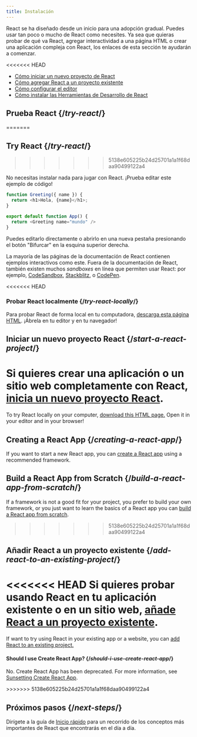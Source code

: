 ```yaml
---
title: Instalación
---
```


<Intro>

React se ha diseñado desde un inicio para una adopción gradual. Puedes usar tan poco o mucho de React como necesites. Ya sea que quieras probar de qué va React, agregar interactividad a una página HTML o crear una aplicación compleja con React, los enlaces de esta sección te ayudarán a comenzar.

</Intro>

<<<<<<< HEAD
<YouWillLearn isChapter={true}>

* [Cómo iniciar un nuevo proyecto de React](/learn/start-a-new-react-project)
* [Cómo agregar React a un proyecto existente](/learn/add-react-to-an-existing-project)
* [Cómo configurar el editor](/learn/editor-setup)
* [Cómo instalar las Herramientas de Desarrollo de React](/learn/react-developer-tools)

</YouWillLearn>

## Prueba React {/*try-react*/}
=======
## Try React {/*try-react*/}
>>>>>>> 5138e605225b24d25701a1a1f68daa90499122a4

No necesitas instalar nada para jugar con React. ¡Prueba editar este ejemplo de código!

<Sandpack>

```js
function Greeting({ name }) {
  return <h1>Hola, {name}</h1>;
}

export default function App() {
  return <Greeting name="mundo" />
}
```

</Sandpack>

Puedes editarlo directamente o abrirlo en una nueva pestaña presionando el botón "Bifurcar" en la esquina superior derecha.

La mayoría de las páginas de la documentación de React contienen ejemplos interactivos como este. Fuera de la documentación de React, también existen muchos *sandboxes* en línea que permiten usar React: por ejemplo, [CodeSandbox](https://codesandbox.io/s/new), [Stackblitz](https://stackblitz.com/fork/react), o [CodePen](https://codepen.io/pen?template=QWYVwWN).

<<<<<<< HEAD
### Probar React localmente {/*try-react-locally*/}

Para probar React de forma local en tu computadora, [descarga esta página HTML](https://gist.githubusercontent.com/gaearon/0275b1e1518599bbeafcde4722e79ed1/raw/db72dcbf3384ee1708c4a07d3be79860db04bff0/example.html). ¡Ábrela en tu editor y en tu navegador!

## Iniciar un nuevo proyecto React {/*start-a-react-project*/}

Si quieres crear una aplicación o un sitio web completamente con React, [inicia un nuevo proyecto React](/learn/start-a-new-react-project).
=======
To try React locally on your computer, [download this HTML page.](https://gist.githubusercontent.com/gaearon/0275b1e1518599bbeafcde4722e79ed1/raw/db72dcbf3384ee1708c4a07d3be79860db04bff0/example.html) Open it in your editor and in your browser!

## Creating a React App {/*creating-a-react-app*/}

If you want to start a new React app, you can [create a React app](/learn/creating-a-react-app) using a recommended framework.

## Build a React App from Scratch {/*build-a-react-app-from-scratch*/}

If a framework is not a good fit for your project, you prefer to build your own framework, or you just want to learn the basics of a React app you can [build a React app from scratch](/learn/build-a-react-app-from-scratch).
>>>>>>> 5138e605225b24d25701a1a1f68daa90499122a4

## Añadir React a un proyecto existente {/*add-react-to-an-existing-project*/}

<<<<<<< HEAD
Si quieres probar usando React en tu aplicación existente o en un sitio web, [añade React a un proyecto existente](/learn/add-react-to-an-existing-project).
=======
If want to try using React in your existing app or a website, you can [add React to an existing project.](/learn/add-react-to-an-existing-project)


<Note>

#### Should I use Create React App? {/*should-i-use-create-react-app*/}

No. Create React App has been deprecated. For more information, see [Sunsetting Create React App](/blog/2025/02/14/sunsetting-create-react-app).

</Note>
>>>>>>> 5138e605225b24d25701a1a1f68daa90499122a4

## Próximos pasos {/*next-steps*/}

Dirígete a la guía de [Inicio rápido](/learn) para un recorrido de los conceptos más importantes de React que encontrarás en el día a día.
